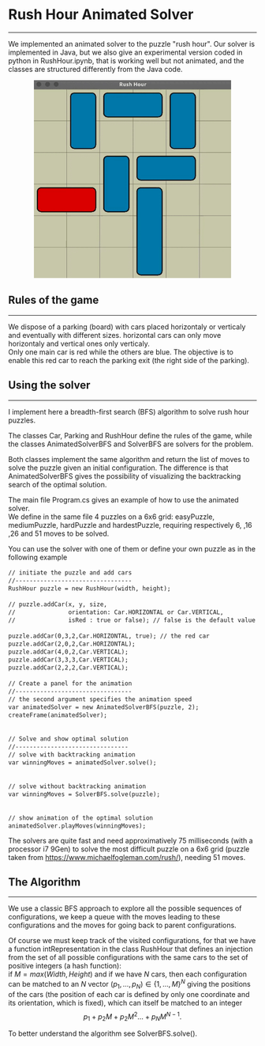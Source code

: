 # **Rush Hour Animated Solver**
--------------------------------

We implemented an animated solver to the puzzle "rush hour". Our solver is implemented in Java, but we also give an experimental version coded in python in RushHour.ipynb, that is working well but not animated, and the classes are structured differently from the Java code. 
<p align="center">
  <img src="rushHourGIF.gif" alt="animated" width=400, height=400/>
</p>


## Rules of the game
--------------------
We dispose of a parking (board) with cars placed horizontaly or verticaly and eventually with different sizes. horizontal cars can only move horizontaly and vertical ones only verticaly.  
Only one main car is red while the others are blue. The objective is to enable this red car to reach the parking exit (the right side of the parking).


## Using the solver
------------------------

I implement here a breadth-first search (BFS) algorithm to solve rush hour puzzles.  

The classes Car, Parking and RushHour define the rules of the game, while the classes AnimatedSolverBFS and SolverBFS are solvers for the problem.  

Both classes implement the same algorithm and return the list of moves to solve the puzzle given an initial configuration. The difference is that AnimatedSolverBFS gives the possibility of visualizing the backtracking search of the optimal solution.  

The main file Program.cs gives an example of how to use the animated solver.  
We define in the same file 4 puzzles on a 6x6 grid: easyPuzzle, mediumPuzzle, hardPuzzle and hardestPuzzle, requiring respectively 6, ,16 ,26 and 51 moves to be solved. 

You can use the solver with one of them or define your own puzzle as in the following example
```
// initiate the puzzle and add cars
//---------------------------------
RushHour puzzle = new RushHour(width, height);

// puzzle.addCar(x, y, size,
//               orientation: Car.HORIZONTAL or Car.VERTICAL,
//               isRed : true or false); // false is the default value

puzzle.addCar(0,3,2,Car.HORIZONTAL, true); // the red car
puzzle.addCar(2,0,2,Car.HORIZONTAL);
puzzle.addCar(4,0,2,Car.VERTICAL); 
puzzle.addCar(3,3,3,Car.VERTICAL);	
puzzle.addCar(2,2,2,Car.VERTICAL);	 

// Create a panel for the animation
//---------------------------------
// the second argument specifies the animation speed
var animatedSolver = new AnimatedSolverBFS(puzzle, 2);
createFrame(animatedSolver);


// Solve and show optimal solution
//--------------------------------
// solve with backtracking animation
var winningMoves = animatedSolver.solve(); 


// solve without backtracking animation
var winningMoves = SolverBFS.solve(puzzle);


// show animation of the optimal solution
animatedSolver.playMoves(winningMoves);
```

The solvers are quite fast and need approximatively 75 milliseconds (with a processor i7 9Gen) to solve the most difficult puzzle on a 6x6 grid (puzzle taken from https://www.michaelfogleman.com/rush/), needing 51 moves.


## The Algorithm
----------------
We use a classic BFS approach to explore all the possible sequences of configurations, we keep a queue with the moves leading to these configurations and the moves for going back to parent configurations.  

Of course we must keep track of the visited configurations, for that we have a function intRepresentation in the class RushHour that defines an injection from the set of all possible configurations with the same cars to the set of positive integers (a hash function):  
if $M = max(Width, Height)$ and if we have $N$ cars, then each configuration can be matched to an $N$ vector $(p_1, \ldots, p_N) \in \{1,\ldots, M\}^N$ giving the positions of the cars (the position of each car is defined by only one coordinate and its orientation, which is fixed), which can itself be matched to an integer  
$$p_1 + p_2 M + p_2 M^2 \ldots + p_N M^{N-1}.$$

To better understand the algorithm see SolverBFS.solve().

